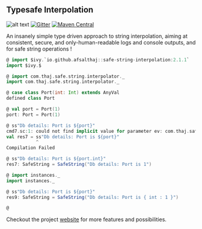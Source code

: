 ## Typesafe Interpolation


![alt text](https://travis-ci.org/afsalthaj/safe-string-interpolation.svg?branch=master)
[![Gitter](https://badges.gitter.im/Join%20Chat.svg)](https://gitter.im/safe-string-interpolation/community?utm_source=badge&utm_medium=badge&utm_campaign=pr-badge&utm_content=badge)
[![Maven Central](https://img.shields.io/maven-central/v/io.github.afsalthaj/safe-string-interpolation_2.12.svg)](http://search.maven.org/#search|gav|1|g%3A%22io.github.afsalthaj%22%20AND%20a%3A%22safe-string_2.12%22)


An insanely simple type driven approach to string interpolation, aiming at consistent, secure,  and only-human-readable logs and console outputs, and for safe string operations ! 

```scala
@ import $ivy.`io.github.afsalthaj::safe-string-interpolation:2.1.1`
import $ivy.$

@ import com.thaj.safe.string.interpolator._
import com.thaj.safe.string.interpolator._

@ case class Port(int: Int) extends AnyVal
defined class Port

@ val port = Port(1)
port: Port = Port(1)

@ ss"Db details: Port is ${port}"
cmd7.sc:1: could not find implicit value for parameter ev: com.thaj.safe.string.interpolator.Safe[ammonite.$sess.cmd5.Port]
val res7 = ss"Db details: Port is ${port}"
           ^
Compilation Failed

@ ss"Db details: Port is ${port.int}"
res7: SafeString = SafeString("Db details: Port is 1")

@ import instances._
import instances._

@ ss"Db details: Port is ${port}"
res9: SafeString = SafeString("Db details: Port is { int : 1 }")

@

```
Checkout the project [website](https://afsalthaj.github.io/safe-string-interpolation/) for more features and possibilities.
